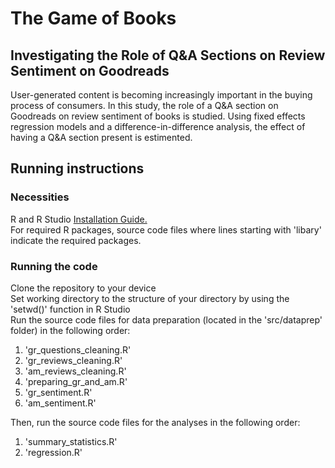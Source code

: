 # The Game of Books
## Investigating the Role of Q&A Sections on Review Sentiment on Goodreads

User-generated content is becoming increasingly important in the buying process of consumers. In this study, the role of a Q&A section on Goodreads on review sentiment of books is studied. Using fixed effects regression models and a difference-in-difference analysis, the effect of having a Q&A section present is estimented. 

## Running instructions
### Necessities

R and R Studio [Installation Guide.](http://tilburgsciencehub.com/setup/r/)\
For required R packages, source code files where lines starting with 'libary' indicate the required packages.

### Running the code
Clone the repository to your device\
Set working directory to the structure of your directory by using the 'setwd()' function in R Studio\
Run the source code files for data preparation (located in the 'src/dataprep' folder) in the following order:

1) 'gr_questions_cleaning.R'
2) 'gr_reviews_cleaning.R'
3) 'am_reviews_cleaning.R'
4) 'preparing_gr_and_am.R'
5) 'gr_sentiment.R'
6) 'am_sentiment.R'

Then, run the source code files for the analyses in the following order:

1) 'summary_statistics.R'
2) 'regression.R'
